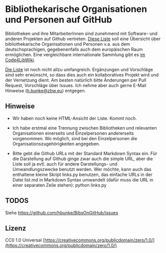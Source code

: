 Bibliothekarische Organisationen und Personen auf GitHub
========================================================

Bibliotheken und ihre MitarbeiterInnen sind zunehmend mit Software- und anderen
Projekten auf Github vertreten. [Diese Liste](list.md) soll eine Übersicht über
bibliothekarische Organisationen und Personen v.a. aus dem deutschsprachigen,
gegebenenfalls auch dem europäischen Raum ermöglichen. Eine vergleichbare
internationale Sammlung gibt es [im Code4LibWiki](http://wiki.code4lib.org/Libraries_Sharing_Code).

[Die Liste](list.md) ist noch nicht allzu umfangreich. Ergänzungen und Vorschläge sind
sehr erwünscht, so dass dies auch ein kollaboratives Projekt wird und der
Vernetzung dient. Am besten natürlich bitte Änderungen per Pull Request,
Vorschläge über Issues. Ich nehme aber auch gerne E-Mail Hinweise
(h.bunke@zbw.eu) entgegen.


Hinweise
--------

-   Wir haben noch keine HTML-Ansicht der Liste. Kommt noch.

-   Ich habe erstmal eine Trennung zwischen Bibliotheken und relevanten Organisationen
    einerseits und Einzelpersonen andererseits vorgenommen. Wo möglich, sind
    bei den Einzelpersonen die Organisationszugehörigkeiten angegeben.

-   Bitte gebt die Github URLs mit der Standard Markdown Syntax ein. Für die
    Darstellung auf Github ginge zwar auch die simple URL, aber die Liste soll
    ja evtl. auch für andere Darstellungs- und Umwandlungszwecke benutzt
    werden. Wer möchte, kann auch das enthaltene kleine Skript links.py
    benutzen, das einfache URLs in der Datei list.md in Markdown Syntax
    umwandelt (dafür muss die URL in einer separaten Zeile stehen):
        python links.py


TODOS
-----

Siehe https://github.com/hbunke/BibsOnGitHub/issues

Lizenz
------

CC0 1.0 Universal [https://creativecommons.org/publicdomain/zero/1.0/](https://creativecommons.org/publicdomain/zero/1.0/)


